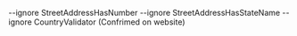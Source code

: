  --ignore StreetAddressHasNumber --ignore StreetAddressHasStateName --ignore CountryValidator (Confrimed on website)

